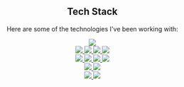 <h2 align="center">Tech Stack</h2>
<p align="center">Here are some of the technologies I've been working with:</p>

<div align="center">
  <!-- Python -->
  <a href="https://www.python.org/" target="blank">
    <img src="https://img.shields.io/badge/Python-3776AB?style=for-the-badge&logo=Python&logoColor=white"/>
  </a><br/>
  <!-- PyTorch -->
  <a href="https://pytorch.org/" target="blank">
    <img src="https://img.shields.io/badge/PyTorch-EE4C2C?style=for-the-badge&logo=PyTorch&logoColor=white"/>
  </a>
  <!-- ONNX -->
  <a href="https://onnx.ai/" target="blank">
    <img src="https://img.shields.io/badge/ONNX-005CED?style=for-the-badge&logo=ONNX&logoColor=white"/>
  </a>
  <!-- PySide6 -->
  <a href="https://wiki.qt.io/Qt_for_Python" target="blank">
    <img src="https://img.shields.io/badge/PySide6-41CD52?style=for-the-badge&logo=Qt&logoColor=white"/>
  </a>
  <!-- OpenCV -->
  <a href="https://opencv.org/" target="blank">
    <img src="https://img.shields.io/badge/OpenCV-5C3EE8?style=for-the-badge&logo=OpenCV&logoColor=white"/>
  </a><br/>
  <!-- FastAPI -->
  <a href="https://fastapi.tiangolo.com/" target="blank">
    <img src="https://img.shields.io/badge/FastAPI-009688?style=for-the-badge&logo=FastAPI&logoColor=white"/>
  </a>
  <!-- HTML -->
  <a href="https://developer.mozilla.org/en-US/docs/Web/HTML" target="blank">
    <img src="https://img.shields.io/badge/HTML5-E34F26?style=for-the-badge&logo=HTML5&logoColor=white"/>
  </a>
  <!-- Bootstrap -->
  <a href="https://getbootstrap.com/" target="blank">
    <img src="https://img.shields.io/badge/Bootstrap-7952B3?style=for-the-badge&logo=Bootstrap&logoColor=white"/>
  </a>
  <!-- SQLite -->
  <a href="https://www.sqlite.org/" target="blank">
    <img src="https://img.shields.io/badge/SQLite-003B57?style=for-the-badge&logo=SQLite&logoColor=white"/>
  </a><br/>
  <!-- Raspberry Pi -->
  <a href="https://www.raspberrypi.org/" target="blank">
    <img src="https://img.shields.io/badge/Raspberry_Pi-A22846?style=for-the-badge&logo=Raspberry-Pi&logoColor=white"/>
  </a>
  <!-- NVIDIA Jetson -->
  <a href="https://developer.nvidia.com/embedded-computing" target="blank">
    <img src="https://img.shields.io/badge/NVIDIA_Jetson-76B900?style=for-the-badge&logo=NVIDIA&logoColor=white"/>
  </a><br/>
  <!-- Ubuntu -->
  <a href="https://ubuntu.com/" target="blank">
    <img src="https://img.shields.io/badge/Ubuntu-E95420?style=for-the-badge&logo=Ubuntu&logoColor=white"/>
  </a>
  <!-- Docker -->
  <a href="https://www.docker.com/" target="blank">
    <img src="https://img.shields.io/badge/Docker-2496ED?style=for-the-badge&logo=Docker&logoColor=white"/>
  </a>
</div>

<!--
**hyKwon13/hyKwon13** is a ✨ _special_ ✨ repository because its `README.md` (this file) appears on your GitHub profile.

Here are some ideas to get you started:

- 🔭 I’m currently working on ...
- 🌱 I’m currently learning ...
- 👯 I’m looking to collaborate on ...
- 🤔 I’m looking for help with ...
- 💬 Ask me about ...
- 📫 How to reach me: ...
- 😄 Pronouns: ...
- ⚡ Fun fact: ...
-->
